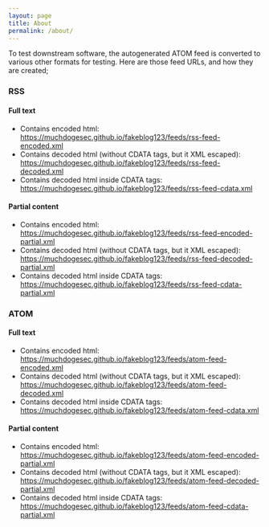 ```yaml
---
layout: page
title: About
permalink: /about/
---
```


To test downstream software, the autogenerated ATOM feed is converted to various other formats for testing. Here are those feed URLs, and how they are created;

### RSS

#### Full text

* Contains encoded html: https://muchdogesec.github.io/fakeblog123/feeds/rss-feed-encoded.xml
* Contains decoded html (without CDATA tags, but it XML escaped): https://muchdogesec.github.io/fakeblog123/feeds/rss-feed-decoded.xml
* Contains decoded html inside CDATA tags: https://muchdogesec.github.io/fakeblog123/feeds/rss-feed-cdata.xml

#### Partial content

* Contains encoded html: https://muchdogesec.github.io/fakeblog123/feeds/rss-feed-encoded-partial.xml
* Contains decoded html (without CDATA tags, but it XML escaped): https://muchdogesec.github.io/fakeblog123/feeds/rss-feed-decoded-partial.xml
* Contains decoded html inside CDATA tags: https://muchdogesec.github.io/fakeblog123/feeds/rss-feed-cdata-partial.xml

### ATOM

#### Full text

* Contains encoded html: https://muchdogesec.github.io/fakeblog123/feeds/atom-feed-encoded.xml
* Contains decoded html (without CDATA tags, but it XML escaped): https://muchdogesec.github.io/fakeblog123/feeds/atom-feed-decoded.xml
* Contains decoded html inside CDATA tags: https://muchdogesec.github.io/fakeblog123/feeds/atom-feed-cdata.xml

#### Partial content

* Contains encoded html: https://muchdogesec.github.io/fakeblog123/feeds/atom-feed-encoded-partial.xml
* Contains decoded html (without CDATA tags, but it XML escaped): https://muchdogesec.github.io/fakeblog123/feeds/atom-feed-decoded-partial.xml
* Contains decoded html inside CDATA tags: https://muchdogesec.github.io/fakeblog123/feeds/atom-feed-cdata-partial.xml